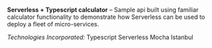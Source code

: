 **Serverless + Typescript calculator** – Sample api built using familiar calculator functionality to demonstrate how Serverless can be used to deploy a fleet of micro-services.

*Technologies Incorporated:*
Typescript
Serverless
Mocha
Istanbul
